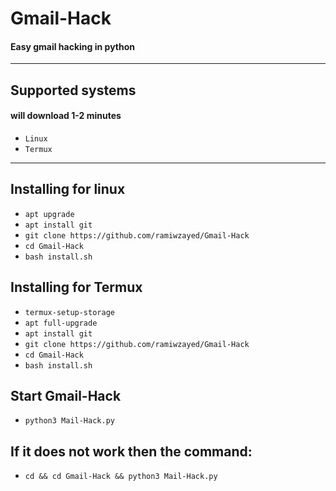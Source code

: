 # Gmail-Hack
#### Easy gmail hacking in python



---------
## Supported systems
#### will download 1-2 minutes

* `Linux`
* `Termux`

---

## Installing for linux

* `apt upgrade`
* `apt install git`
* `git clone https://github.com/ramiwzayed/Gmail-Hack`
* `cd Gmail-Hack`
* `bash install.sh`

## Installing for Termux
* `termux-setup-storage`
* `apt full-upgrade`
* `apt install git`
* `git clone https://github.com/ramiwzayed/Gmail-Hack`
* `cd Gmail-Hack`
* `bash install.sh`

## Start Gmail-Hack
* `python3 Mail-Hack.py`

## If it does not work then the command:
* `cd && cd Gmail-Hack && python3 Mail-Hack.py`

